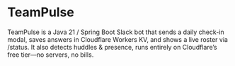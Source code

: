 # TeamPulse
TeamPulse is a Java 21 / Spring Boot Slack bot that sends a daily check-in modal, saves answers in Cloudflare Workers KV, and shows a live roster via /status. It also detects huddles &amp; presence, runs entirely on Cloudflare’s free tier—no servers, no bills.

